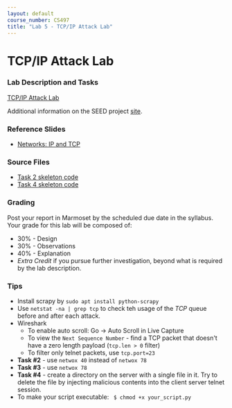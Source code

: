 ```yaml
---
layout: default
course_number: CS497
title: "Lab 5 - TCP/IP Attack Lab"
---
```


# TCP/IP Attack Lab

### Lab Description and Tasks

[TCP/IP Attack Lab](TCP_Attacks.pdf)

Additional information on the SEED project [site](http://www.cis.syr.edu/~wedu/seed/Labs_16.04/Networking/TCP_Attacks/). 

### Reference Slides

- [Networks: IP and TCP](../lectures/Ch05-NetworksTCP-IP.pdf)

### Source Files
- [Task 2 skeleton code](tcp/rst_attack.py)
- [Task 4 skeleton code](tcp/session_hijack.py)

### Grading

Post your report in Marmoset by the scheduled due date in the syllabus. Your grade for this lab will be composed of:
- 30% - Design
- 30% - Observations
- 40% - Explanation
- *Extra Credit* if you pursue further investigation, beyond what is required by the lab description.

### Tips
- Install scrapy by ```sudo apt install python-scrapy```  
- Use ```netstat -na | grep tcp``` to check teh usage of the *TCP* queue before and after each attack. 
- Wireshark
  - To enable auto scroll: Go -> Auto Scroll in Live Capture 
  - To view the ```Next Sequence Number``` - find a TCP packet that doesn't have a zero length payload (```tcp.len > 0``` filter)
  - To filter only telnet packets, use ```tcp.port=23``` 
- **Task #2** - use ```netwox 40``` instead of ```netwox 78```
- **Task #3** - use ```netwox 78``` 
- **Task #4** - create a directory on the server with a single file in it. Try to delete the file by injecting malicious contents into the client server telnet session. 
- To make your script executable: ``` $ chmod +x your_script.py```
